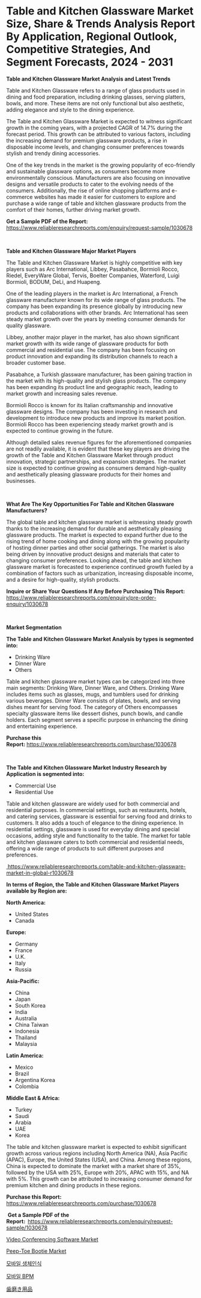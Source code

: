 <p><h1>Table and Kitchen Glassware Market Size, Share & Trends Analysis Report By Application, Regional Outlook, Competitive Strategies, And Segment Forecasts, 2024 - 2031</h1></p><p><strong>Table and Kitchen Glassware Market Analysis and Latest Trends</strong></p>
<p><p>Table and Kitchen Glassware refers to a range of glass products used in dining and food preparation, including drinking glasses, serving platters, bowls, and more. These items are not only functional but also aesthetic, adding elegance and style to the dining experience.</p><p>The Table and Kitchen Glassware Market is expected to witness significant growth in the coming years, with a projected CAGR of 14.7% during the forecast period. This growth can be attributed to various factors, including the increasing demand for premium glassware products, a rise in disposable income levels, and changing consumer preferences towards stylish and trendy dining accessories.</p><p>One of the key trends in the market is the growing popularity of eco-friendly and sustainable glassware options, as consumers become more environmentally conscious. Manufacturers are also focusing on innovative designs and versatile products to cater to the evolving needs of the consumers. Additionally, the rise of online shopping platforms and e-commerce websites has made it easier for customers to explore and purchase a wide range of table and kitchen glassware products from the comfort of their homes, further driving market growth.</p></p>
<p><strong>Get a Sample PDF of the Report:&nbsp;</strong> <a href="https://www.reliableresearchreports.com/enquiry/request-sample/1030678">https://www.reliableresearchreports.com/enquiry/request-sample/1030678</a></p>
<p>&nbsp;</p>
<p><strong>Table and Kitchen Glassware Major Market Players</strong></p>
<p><p>The Table and Kitchen Glassware Market is highly competitive with key players such as Arc International, Libbey, Pasabahce, Bormioli Rocco, Riedel, EveryWare Global, Tervis, Boelter Companies, Waterford, Luigi Bormioli, BODUM, DeLi, and Huapeng. </p><p>One of the leading players in the market is Arc International, a French glassware manufacturer known for its wide range of glass products. The company has been expanding its presence globally by introducing new products and collaborations with other brands. Arc International has seen steady market growth over the years by meeting consumer demands for quality glassware. </p><p>Libbey, another major player in the market, has also shown significant market growth with its wide range of glassware products for both commercial and residential use. The company has been focusing on product innovation and expanding its distribution channels to reach a broader customer base. </p><p>Pasabahce, a Turkish glassware manufacturer, has been gaining traction in the market with its high-quality and stylish glass products. The company has been expanding its product line and geographic reach, leading to market growth and increasing sales revenue. </p><p>Bormioli Rocco is known for its Italian craftsmanship and innovative glassware designs. The company has been investing in research and development to introduce new products and improve its market position. Bormioli Rocco has been experiencing steady market growth and is expected to continue growing in the future. </p><p>Although detailed sales revenue figures for the aforementioned companies are not readily available, it is evident that these key players are driving the growth of the Table and Kitchen Glassware Market through product innovation, strategic partnerships, and expansion strategies. The market size is expected to continue growing as consumers demand high-quality and aesthetically pleasing glassware products for their homes and businesses.</p></p>
<p>&nbsp;</p>
<p><strong>What Are The Key Opportunities For Table and Kitchen Glassware Manufacturers?</strong></p>
<p><p>The global table and kitchen glassware market is witnessing steady growth thanks to the increasing demand for durable and aesthetically pleasing glassware products. The market is expected to expand further due to the rising trend of home cooking and dining along with the growing popularity of hosting dinner parties and other social gatherings. The market is also being driven by innovative product designs and materials that cater to changing consumer preferences. Looking ahead, the table and kitchen glassware market is forecasted to experience continued growth fueled by a combination of factors such as urbanization, increasing disposable income, and a desire for high-quality, stylish products.</p></p>
<p><strong>Inquire or Share Your Questions If Any Before Purchasing This Report:</strong> <a href="https://www.reliableresearchreports.com/enquiry/pre-order-enquiry/1030678">https://www.reliableresearchreports.com/enquiry/pre-order-enquiry/1030678</a></p>
<p>&nbsp;</p>
<p><strong>Market Segmentation</strong></p>
<p><strong>The Table and Kitchen Glassware Market Analysis by types is segmented into:</strong></p>
<p><ul><li>Drinking Ware</li><li>Dinner Ware</li><li>Others</li></ul></p>
<p><p>Table and kitchen glassware market types can be categorized into three main segments: Drinking Ware, Dinner Ware, and Others. Drinking Ware includes items such as glasses, mugs, and tumblers used for drinking various beverages. Dinner Ware consists of plates, bowls, and serving dishes meant for serving food. The category of Others encompasses specialty glassware items like dessert dishes, punch bowls, and candle holders. Each segment serves a specific purpose in enhancing the dining and entertaining experience.</p></p>
<p><strong>Purchase this Report:&nbsp;</strong><a href="https://www.reliableresearchreports.com/purchase/1030678">https://www.reliableresearchreports.com/purchase/1030678</a></p>
<p>&nbsp;</p>
<p><strong>The Table and Kitchen Glassware Market Industry Research by Application is segmented into:</strong></p>
<p><ul><li>Commercial Use</li><li>Residential Use</li></ul></p>
<p><p>Table and kitchen glassware are widely used for both commercial and residential purposes. In commercial settings, such as restaurants, hotels, and catering services, glassware is essential for serving food and drinks to customers. It also adds a touch of elegance to the dining experience. In residential settings, glassware is used for everyday dining and special occasions, adding style and functionality to the table. The market for table and kitchen glassware caters to both commercial and residential needs, offering a wide range of products to suit different purposes and preferences.</p></p>
<p><a href="https://www.reliableresearchreports.com/table-and-kitchen-glassware-market-in-global-r1030678">&nbsp;https://www.reliableresearchreports.com/table-and-kitchen-glassware-market-in-global-r1030678</a></p>
<p><strong>In terms of Region, the Table and Kitchen Glassware Market Players available by Region are:</strong></p>
<p>
    <p> <strong> North America: </strong>
        <ul>
            <li>United States</li>
            <li>Canada</li>
        </ul>
        </p> 
    <p> <strong> Europe: </strong>
        <ul>
            <li>Germany</li>
            <li>France</li>
            <li>U.K.</li>
            <li>Italy</li>
            <li>Russia</li>
        </ul>
        </p> 
    <p> <strong> Asia-Pacific: </strong>
        <ul>
            <li>China</li>
            <li>Japan</li>
            <li>South Korea</li>
            <li>India</li>
            <li>Australia</li>
            <li>China Taiwan</li>
            <li>Indonesia</li>
            <li>Thailand</li>
            <li>Malaysia</li>
        </ul>
        </p> 
    <p> <strong> Latin America: </strong>
        <ul>
            <li>Mexico</li>
            <li>Brazil</li>
            <li>Argentina Korea</li>
            <li>Colombia</li>
        </ul>
        </p> 
    <p> <strong> Middle East & Africa: </strong>
        <ul>
            <li>Turkey</li>
            <li>Saudi</li>
            <li>Arabia</li>
            <li>UAE</li>
            <li>Korea</li>
        </ul>
    </p>
    </p>
<p><p>The table and kitchen glassware market is expected to exhibit significant growth across various regions including North America (NA), Asia Pacific (APAC), Europe, the United States (USA), and China. Among these regions, China is expected to dominate the market with a market share of 35%, followed by the USA with 25%, Europe with 20%, APAC with 15%, and NA with 5%. This growth can be attributed to increasing consumer demand for premium kitchen and dining products in these regions.</p></p>
<p><strong>Purchase this Report: </strong><a href="https://www.reliableresearchreports.com/purchase/1030678">https://www.reliableresearchreports.com/purchase/1030678</a></p>
<p>&nbsp;<strong>Get a Sample PDF of the Report:&nbsp;&nbsp;</strong><a href="https://www.reliableresearchreports.com/enquiry/request-sample/1030678">https://www.reliableresearchreports.com/enquiry/request-sample/1030678</a></p>
<p><strong></strong></p>
<p><p><a href="https://www.linkedin.com/pulse/video-conferencing-software-market-analysis-its-cagr-segmentation-d9dge">Video Conferencing Software Market</a></p><p><a href="https://issuu.com/reportprime-2/docs/peep-toe-bootie-market-size-2030.pptx">Peep-Toe Bootie Market</a></p><p><a href="https://github.com/TitusBoyer1/Market-Research-Report-List-1/blob/main/846551278838.md">모바일 생체인식</a></p><p><a href="https://github.com/RickyMetzDVM/Market-Research-Report-List-1/blob/main/974104478839.md">모바일 BPM</a></p><p><a href="https://github.com/MacyOrn/Market-Research-Report-List-1/blob/main/276183385148.md">歯磨き用品</a></p></p>